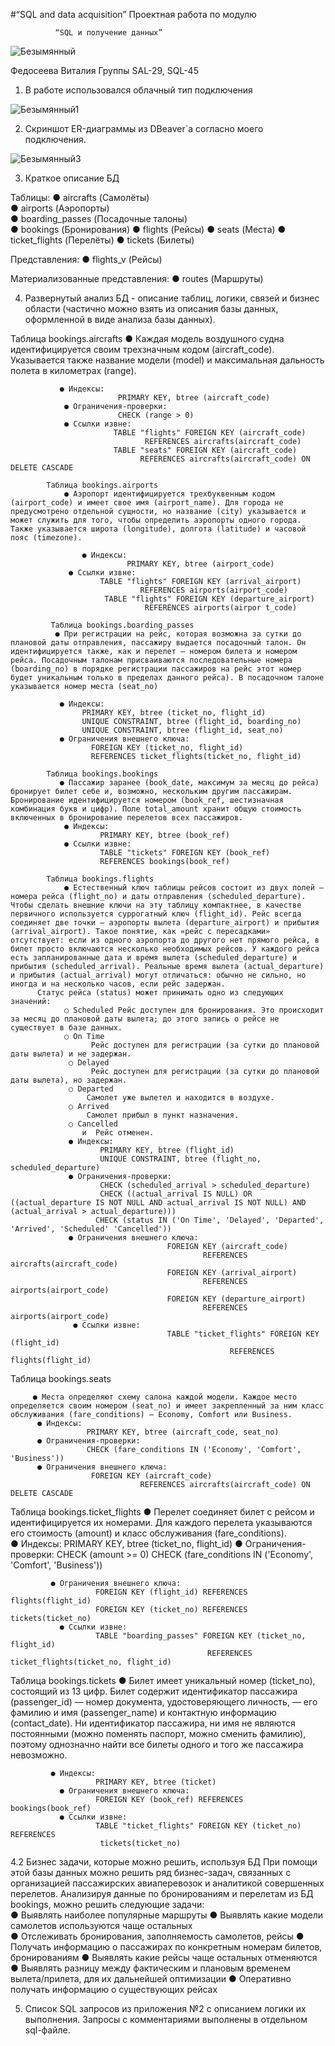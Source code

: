 #“SQL and data acquisition”
Проектная работа по модулю 

              “SQL и получение данных”





 
![Безымянный](https://user-images.githubusercontent.com/110686280/220353884-8db1e616-d409-4183-b95f-775658c1fdb4.png)









                                                                   
Федосеева Виталия                                                                      Группы SAL-29, SQL-45
1. В работе использовался облачный тип подключения


 



![Безымянный1](https://user-images.githubusercontent.com/110686280/220354339-e2cfc413-3bb4-4e3d-9c41-80884e227bf8.png)










2. Скриншот ER-диаграммы из DBeaver`a согласно моего подключения.

 
![Безымянный3](https://user-images.githubusercontent.com/110686280/220354537-a3946e1e-d294-474f-83c0-5c1d9137b5e4.png)


3. Краткое описание БД

Таблицы:
       ● aircrafts (Самолёты)    
       ● airports (Аэропорты)       
       ● boarding_passes (Посадочные талоны)      
       ● bookings (Бронирования)
       ● flights (Рейсы)
       ● seats (Места)
       ● ticket_flights (Перелёты)
       ● tickets (Билеты)

Представления:
       ● flights_v (Рейсы)

Материализованные представления:
       ● routes (Маршруты)




















4. Развернутый анализ БД - описание таблиц, логики, связей и бизнес области (частично можно взять из описания базы данных, оформленной в виде анализа базы данных).

Таблица bookings.aircrafts
               ● Каждая модель воздушного судна идентифицируется своим                  трехзначным кодом  (aircraft_code). Указывается также название модели (model) и максимальная дальность полета в километрах (range). 
                
               ● Индексы:
                            PRIMARY KEY, btree (aircraft_code)
                ● Ограничения-проверки: 
                            CHECK (range > 0) 
                ● Ссылки извне: 
                           TABLE "flights" FOREIGN KEY (aircraft_code)  
                                  REFERENCES aircrafts(aircraft_code)
                           TABLE "seats" FOREIGN KEY (aircraft_code) 
                                 REFERENCES aircrafts(aircraft_code) ON DELETE CASCADE 

            Таблица bookings.airports
                ● Аэропорт идентифицируется трехбуквенным кодом (airport_code) и имеет свое имя (airport_name). Для города не предусмотрено отдельной сущности, но название (city) указывается и может служить для того, чтобы определить аэропорты одного города. Также указывается широта (longitude), долгота (latitude) и часовой пояс (timezone).
     
                    ● Индексы:
                              PRIMARY KEY, btree (airport_code)
                 ● Ссылки извне:
                        TABLE "flights" FOREIGN KEY (arrival_airport) 
                                 REFERENCES airports(airport_code) 
                         TABLE "flights" FOREIGN KEY (departure_airport)
                                  REFERENCES airports(airpor t_code) 
       
             Таблица bookings.boarding_passes
              ● При регистрации на рейс, которая возможна за сутки до плановой даты отправления, пассажиру выдается посадочный талон. Он идентифицируется также, как и перелет — номером билета и номером рейса. Посадочным талонам присваиваются последовательные номера (boarding_no) в порядке регистрации пассажиров на рейс этот номер будет уникальным только в пределах данного рейса). В посадочном талоне указывается номер места (seat_no)
             
               ● Индексы: 
                    PRIMARY KEY, btree (ticket_no, flight_id) 
                    UNIQUE CONSTRAINT, btree (flight_id, boarding_no) 
                    UNIQUE CONSTRAINT, btree (flight_id, seat_no) 
               ● Ограничения внешнего ключа:
                      FOREIGN KEY (ticket_no, flight_id) 
                      REFERENCES ticket_flights(ticket_no, flight_id)
          
            Таблица bookings.bookings
               ● Пассажир заранее (book_date, максимум за месяц до рейса) бронирует билет себе и, возможно, нескольким другим пассажирам. Бронирование идентифицируется номером (book_ref, шестизначная комбинация букв и цифр). Поле total_amount хранит общую стоимость включенных в бронирование перелетов всех пассажиров. 
                ● Индексы: 
                        PRIMARY KEY, btree (book_ref)
                ● Ссылки извне: 
                        TABLE "tickets" FOREIGN KEY (book_ref) 
                        REFERENCES bookings(book_ref) 
                 
            Таблица bookings.flights
                ● Естественный ключ таблицы рейсов состоит из двух полей — номера рейса (flight_no) и даты отправления (scheduled_departure). Чтобы сделать внешние ключи на эту таблицу компактнее, в качестве первичного используется суррогатный ключ (flight_id). Рейс всегда соединяет две точки — аэропорты вылета (departure_airport) и прибытия (arrival_airport). Такое понятие, как «рейс с пересадками» отсутствует: если из одного аэропорта до другого нет прямого рейса, в билет просто включаются несколько необходимых рейсов. У каждого рейса есть запланированные дата и время вылета (scheduled_departure) и прибытия (scheduled_arrival). Реальные время вылета (actual_departure) и прибытия (actual_arrival) могут отличаться: обычно не сильно, но иногда и на несколько часов, если рейс задержан. 
          Статус рейса (status) может принимать одно из следующих значений:          
                ○ Scheduled Рейс доступен для бронирования. Это происходит за месяц до плановой даты вылета; до этого запись о рейсе не существует в базе данных. 
                ○ On Time 
                      Рейс доступен для регистрации (за сутки до плановой даты вылета) и не задержан. 
                 ○ Delayed
                      Рейс доступен для регистрации (за сутки до плановой даты вылета), но задержан. 
                 ○ Departed 
                     Самолет уже вылетел и находится в воздухе.
                 ○ Arrived 
                     Самолет прибыл в пункт назначения.
                 ○ Cancelled
                    и  Рейс отменен. 
                 ● Индексы: 
                        PRIMARY KEY, btree (flight_id)
                        UNIQUE CONSTRAINT, btree (flight_no, scheduled_departure)
                 ● Ограничения-проверки:
                        CHECK (scheduled_arrival > scheduled_departure)
                        CHECK ((actual_arrival IS NULL) OR ((actual_departure IS NOT NULL AND actual_arrival IS NOT NULL) AND (actual_arrival > actual_departure)))
                       CHECK (status IN ('On Time', 'Delayed', 'Departed', 'Arrived', 'Scheduled' 'Cancelled')) 
                 ● Ограничения внешнего ключа:
                                       FOREIGN KEY (aircraft_code)
                                               REFERENCES aircrafts(aircraft_code)
                                       FOREIGN KEY (arrival_airport)  
                                               REFERENCES airports(airport_code)
                                       FOREIGN KEY (departure_airport)
                                               REFERENCES airports(airport_code)
                  ● Ссылки извне:
                                       TABLE "ticket_flights" FOREIGN KEY (flight_id)
                                                     REFERENCES flights(flight_id)


Таблица bookings.seats 

         ● Места определяют схему салона каждой модели. Каждое место определяется своим номером (seat_no) и имеет закрепленный за ним класс обслуживания (fare_conditions) — Economy, Comfort или Business. 
          ● Индексы:
                     PRIMARY KEY, btree (aircraft_code, seat_no)
          ● Ограничения-проверки: 
                     CHECK (fare_conditions IN ('Economy', 'Comfort', 'Business')) 
          ● Ограничения внешнего ключа:
                      FOREIGN KEY (aircraft_code) 
                                 REFERENCES aircrafts(aircraft_code) ON DELETE CASCADE

Таблица bookings.ticket_flights 
            ● Перелет соединяет билет с рейсом и идентифицируется их номерами. Для каждого перелета указываются его стоимость (amount) и класс обслуживания (fare_conditions).  
            ● Индексы:
                       PRIMARY KEY, btree (ticket_no, flight_id) 
             ● Ограничения-проверки:
                       CHECK (amount >= 0)
                       CHECK (fare_conditions IN ('Economy', 'Comfort', 'Business'))

             ● Ограничения внешнего ключа: 
                       FOREIGN KEY (flight_id) REFERENCES flights(flight_id)
                       FOREIGN KEY (ticket_no) REFERENCES tickets(ticket_no)
               ● Ссылки извне:
                       TABLE "boarding_passes" FOREIGN KEY (ticket_no, flight_id)
                                                REFERENCES ticket_flights(ticket_no, flight_id)


Таблица bookings.tickets
            ● Билет имеет уникальный номер (ticket_no), состоящий из 13 цифр. Билет содержит идентификатор пассажира (passenger_id) — номер документа, удостоверяющего личность, — его фамилию и имя (passenger_name) и контактную информацию (contact_date). Ни идентификатор пассажира, ни имя не являются постоянными (можно поменять паспорт, можно сменить фамилию), поэтому однозначно найти все билеты одного и того же пассажира невозможно. 

             ● Индексы:
                       PRIMARY KEY, btree (ticket)
               ● Ограничения внешнего ключа:
                       FOREIGN KEY (book_ref) REFERENCES bookings(book_ref)
               ● Ссылки извне:
                       TABLE "ticket_flights" FOREIGN KEY (ticket_no) REFERENCES
                        tickets(ticket_no)        
4.2 Бизнес задачи, которые можно решить, используя БД
         При помощи этой базы данных можно решить ряд бизнес-задач, связанных с организацией пассажирских авиаперевозок и аналитикой совершенных перелетов.
         Анализируя данные по бронированиям и перелетам из БД bookings,   можно решить следующие задачи:     
         ● Выявлять наиболее популярные маршруты 
         ● Выявлять какие модели самолетов используются чаще остальных  
         ● Отслеживать бронирования, заполняемость самолетов, рейсы 
         ● Получать информацию о пассажирах по конкретным номерам билетов, бронированиям 
         ● Выявлять какие рейсы чаще остальных отменяются 
         ● Выявлять разницу между фактическим и плановым временем вылета/прилета, для их дальнейшей оптимизации 
         ● Оперативно получать информацию о существующих рейсах 
         

























   5. Список SQL запросов из приложения №2 с описанием логики их выполнения. 
        Запросы с комментариями выполнены в отдельном sql-файле.

